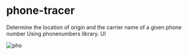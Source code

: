 # phone-tracer
Determine the location of origin and the carrier name of a given phone number Using phonenumbers library.
 UI
 
 ![pho](https://user-images.githubusercontent.com/67919419/147509695-af7fa866-57a1-4682-8881-52c11570e2bc.PNG)

